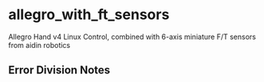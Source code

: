 # allegro_with_ft_sensors
Allegro Hand v4 Linux Control, combined with 6-axis miniature F/T sensors from aidin robotics

## Error Division Notes

